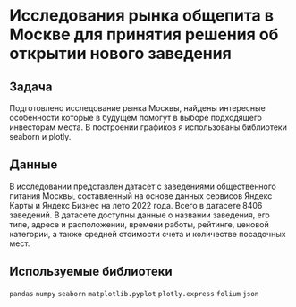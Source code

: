 # Исследования рынка общепита в Москве для принятия решения об открытии нового заведения

## Задача
Подготовлено исследование рынка Москвы, найдены интересные особенности которые в будущем помогут в выборе подходящего инвесторам места. В построении графиков я использованы библиотеки seaborn и plotly. 

## Данные
В исследовании представлен датасет с заведениями общественного питания Москвы, составленный на основе данных сервисов
Яндекс Карты и Яндекс Бизнес на лето 2022 года. Всего в датасете 8406 заведений. 
В датасете доступны данные о названии заведения, его типе, адресе и расположении, времени работы, рейтинге, ценовой категории, а также средней стоимости счета и количестве посадочных мест. 

## Используемые библиотеки
`pandas`
`numpy`
`seaborn`
`matplotlib.pyplot`
`plotly.express`
`folium`
`json`
